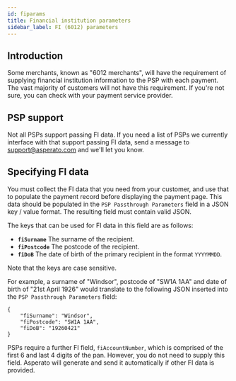 ```yaml
---
id: fiparams
title: Financial institution parameters
sidebar_label: FI (6012) parameters
---
```


## Introduction
Some merchants, known as "6012 merchants", will have the requirement of supplying financial institution information to the PSP with each payment. The vast majority of customers will not have this requirement. If you're not sure, you can check with your payment service provider.

## PSP support
Not all PSPs support passing FI data. If you need a list of PSPs we currently interface with that support passing FI data, send a message to support@asperato.com and we'll let you know.

## Specifying FI data
You must collect the FI data that you need from your customer, and use that to populate the payment record before displaying the payment page. This data should be populated in the `PSP Passthrough Parameters` field in a JSON key / value format. The resulting field must contain valid JSON.

The keys that can be used for FI data in this field are as follows:

 - **`fiSurname`**  The surname of the recipient.
 - **`fiPostcode`** The postcode of the recipient. 
 - **`fiDoB`** The date of birth of the primary recipient in the format `YYYYMMDD`.
 
 Note that the keys are case sensitive.
 
 For example, a surname of "Windsor", postcode of "SW1A 1AA" and date of birth of "21st April 1926" would translate to the following JSON inserted into the `PSP Passthrough Parameters` field:
 
 ```
 {
     "fiSurname": "Windsor",
	 "fiPostcode": "SW1A 1AA",
	 "fiDoB": "19260421"
 }
 ```
 
 PSPs require a further FI field, `fiAccountNumber`, which is comprised of the first 6 and last 4 digits of the pan. However, you do not need to supply this field. Asperato will generate and send it automatically if other FI data is provided.